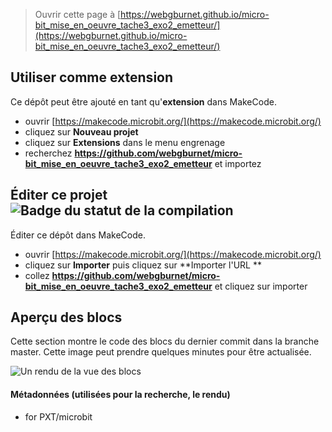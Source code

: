 
> Ouvrir cette page à [https://webgburnet.github.io/micro-bit_mise_en_oeuvre_tache3_exo2_emetteur/](https://webgburnet.github.io/micro-bit_mise_en_oeuvre_tache3_exo2_emetteur/)

## Utiliser comme extension

Ce dépôt peut être ajouté en tant qu'**extension** dans MakeCode.

* ouvrir [https://makecode.microbit.org/](https://makecode.microbit.org/)
* cliquez sur **Nouveau projet**
* cliquez sur **Extensions** dans le menu engrenage
* recherchez **https://github.com/webgburnet/micro-bit_mise_en_oeuvre_tache3_exo2_emetteur** et importez

## Éditer ce projet ![Badge du statut de la compilation](https://github.com/webgburnet/micro-bit_mise_en_oeuvre_tache3_exo2_emetteur/workflows/MakeCode/badge.svg)

Éditer ce dépôt dans MakeCode.

* ouvrir [https://makecode.microbit.org/](https://makecode.microbit.org/)
* cliquez sur **Importer** puis cliquez sur **Importer l'URL **
* collez **https://github.com/webgburnet/micro-bit_mise_en_oeuvre_tache3_exo2_emetteur** et cliquez sur importer

## Aperçu des blocs

Cette section montre le code des blocs du dernier commit dans la branche master.
Cette image peut prendre quelques minutes pour être actualisée.

![Un rendu de la vue des blocs](https://github.com/webgburnet/micro-bit_mise_en_oeuvre_tache3_exo2_emetteur/raw/master/.github/makecode/blocks.png)

#### Métadonnées (utilisées pour la recherche, le rendu)

* for PXT/microbit
<script src="https://makecode.com/gh-pages-embed.js"></script><script>makeCodeRender("{{ site.makecode.home_url }}", "{{ site.github.owner_name }}/{{ site.github.repository_name }}");</script>
